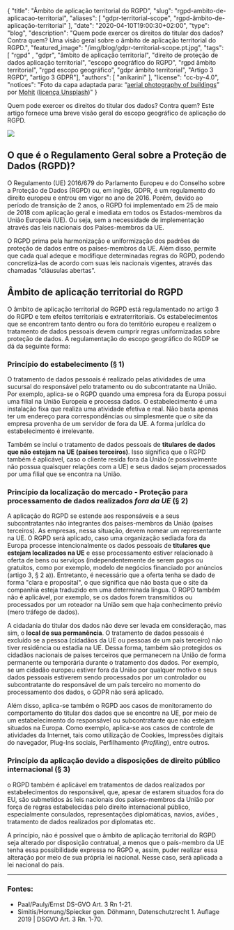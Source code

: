 {
    "title": "Âmbito de aplicação territorial do RGPD",
    "slug": "rgpd-ambito-de-aplicacao-territorial",
    "aliases": [ "gdpr-territorial-scope", "rgpd-âmbito-de-aplicação-territorial" ],
    "date": "2020-04-10T19:00:30+02:00",
    "type": "blog",
    "description": "Quem pode exercer os direitos do titular dos dados? Contra quem? Uma visão geral sobre o âmbito de aplicação territorial do RGPD.",
    "featured_image": "/img/blog/gdpr-territorial-scope.pt.jpg",
    "tags": [ "rgpd" , "gdpr", "âmbito de aplicação territorial", "direito de proteção de dados aplicação territorial", "escopo geográfico do RGPD", "rgpd âmbito territorial", "rgpd escopo geográfico", "gdpr âmbito territorial", "Artigo 3 RGPD", "artigo 3 GDPR"],
    "authors": [ "anikarini" ],
    "license": "cc-by-4.0",
    "notices": "Foto da capa adaptada para: “[aerial photography of buildings](https://unsplash.com/photos/6M9xiVgkoN0)” por [Mohit](https://unsplash.com/@98mohitkumar) ([licença Unsplash](https://unsplash.com/license))"
}

Quem pode exercer os direitos do titular dos dados? Contra quem? Este artigo fornece uma breve visão geral do escopo geográfico de aplicação do RGPD. 

<img src="/img/blog/gdpr-territorial-scope.pt.jpg">

## O que é o Regulamento Geral sobre a Proteção de Dados (RGPD)?

O Regulamento (UE) 2016/679 do Parlamento Europeu e do Conselho sobre a Proteção de Dados (RGPD) ou, em inglês, GDPR, é um regulamento do direito europeu e entrou em vigor no ano de 2016. Porém, devido ao período de transição de 2 anos, o RGPD foi implementado em 25 de maio de 2018 com aplicação geral e imediata em todos os Estados-membros da União Europeia (UE). Ou seja, sem a necessidade de implementação através das leis nacionais dos Países-membros da UE. 

O RGPD prima pela harmonização e uniformização dos padrões de proteção de dados entre os países-membros da UE. Além disso, permite que cada qual adeque e modifique determinadas regras do RGPD, podendo concretizá-las de acordo com suas leis nacionais vigentes, através das chamadas “cláusulas abertas”.

## Âmbito de aplicação territorial do RGPD

O âmbito de aplicação territorial do RGPD está regulamentado no artigo 3 do RGPD e tem efeitos territoriais e extraterritoriais. Os estabelecimentos que se encontrem tanto dentro ou fora do território europeu e realizem o tratamento de dados pessoais devem cumprir regras uniformizadas sobre proteção de dados. A regulamentação do escopo geográfico do RGDP se dá da seguinte forma:

### Princípio do estabelecimento (§ 1)

O tratamento de dados pessoais é realizado pelas atividades de uma sucursal do responsável pelo tratamento ou do subcontratante na União. Por exemplo, aplica-se o RGPD quando uma empresa fora da Europa possui uma filial na União Europeia e processa dados. O estabelecimento é uma instalação fixa que realiza uma atividade efetiva e real. Não basta apenas ter um endereço para correspondências ou simplesmente que o site da empresa provenha de um servidor de fora da UE. A forma jurídica do estabelecimento é irrelevante.

Também se inclui o tratamento de dados pessoais de **titulares de dados que não estejam na UE (países terceiros)**. Isso significa que o RGPD também é aplicável, caso o cliente resida fora da União (e possivelmente não possua quaisquer relações com a UE) e seus dados sejam processados por uma filial que se encontra na União.

### Princípio da localização do mercado - Proteção para processamento de dados realizados *fora da UE* (§ 2)

A aplicação do RGPD se estende aos responsáveis e a seus subcontratantes não integrantes dos países-membros da União (países terceiros). As empresas, nessa situação, devem nomear um representante na UE. O RGPD será aplicado, caso uma organização sediada fora da Europa processe intencionalmente os  dados pessoais de **titulares que estejam localizados na UE** e esse processamento estiver relacionado à oferta de bens ou serviços (independentemente de serem pagos ou gratuitos, como por exemplo, modelo de negócios financiado por anúncios (artigo 3, § 2 a)). Entretanto, é necessário que a oferta tenha se dado de forma "clara e proposital", o que significa que não basta que o site da companhia esteja traduzido em uma determinada língua. O RGPD também não é aplicável, por exemplo, se os dados forem transmitidos ou processados por um roteador na União sem que haja conhecimento prévio (mero tráfego de dados).

A cidadania do titular dos dados não deve ser levada em consideração, mas sim, o **local de sua permanência**. O tratamento de dados pessoais é excluído se a pessoa (cidadãos da UE ou pessoas de um país terceiro) não tiver residência ou estadia na UE. Dessa forma, também são protegidos os cidadãos nacionais de países terceiros que permanecem na União de forma permanente ou temporária durante o tratamento dos dados. Por exemplo, se um cidadão europeu estiver fora da União por qualquer motivo e seus dados pessoais estiverem sendo processados por um controlador ou subcontratante do responsável de um país terceiro no momento do processamento dos dados, o GDPR não será aplicado.

Além disso, aplica-se também o RGPD aos casos de monitoramento do comportamento do titular dos dados que se encontre na UE, por meio de um estabelecimento do responsável ou subcontratante que não estejam situados na Europa. Como exemplo, aplica-se aos casos de controle de atividades da Internet, tais como utilização de Cookies, Impressões digitais do navegador, Plug-Ins sociais, Perfilhamento (*Profiling*), entre outros. 

### Princípio da aplicação devido a disposições de direito público internacional (§ 3)

o RGPD também é aplicável em tratamentos de dados realizados por estabelecimentos do responsável, que, apesar de estarem situados fora do EU, são submetidos às leis nacionais dos países-membros da União  por força  de regras  estabelecidas pelo direito internacional público, especialmente consulados, representações diplomáticas, navios, aviões , tratamento de dados realizados por diplomatas etc.

A princípio, não é possível que o âmbito de aplicação territorial do RGPD seja alterado por disposição contratual, a menos  que o país-membro da UE tenha essa possibilidade expressa no RGPD e, assim, puder realizar essa alteração por meio de sua própria lei nacional. Nesse caso, será aplicada a lei nacional do país.

---

### Fontes:
- Paal/Pauly/Ernst DS-GVO Art. 3 Rn 1-21.
- Simitis/Hornung/Spiecker gen. Döhmann, Datenschutzrecht 1. Auflage 2019 | DSGVO Art. 3 Rn. 1-70.
